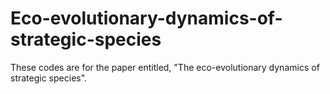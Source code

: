 # Eco-evolutionary-dynamics-of-strategic-species
These codes are for the paper entitled, "The eco-evolutionary dynamics of strategic species".

